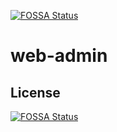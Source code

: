 [![FOSSA Status](https://app.fossa.io/api/projects/git%2Bgithub.com%2FPetIsland%2Fweb-admin.svg?type=shield)](https://app.fossa.io/projects/git%2Bgithub.com%2FPetIsland%2Fweb-admin?ref=badge_shield)

# web-admin

## License
[![FOSSA Status](https://app.fossa.io/api/projects/git%2Bgithub.com%2FPetIsland%2Fweb-admin.svg?type=large)](https://app.fossa.io/projects/git%2Bgithub.com%2FPetIsland%2Fweb-admin?ref=badge_large)